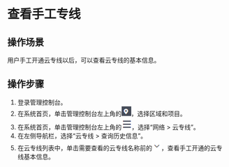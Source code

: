 # 查看手工专线<a name="dc_04_0501"></a>

## 操作场景<a name="section28429791"></a>

用户手工开通云专线以后，可以查看云专线的基本信息。

## 操作步骤<a name="section54541535"></a>

1.  登录管理控制台。
2.  在系统首页，单击管理控制台左上角的![](figures/zh-cn_image_0262075544.png)，选择区域和项目。
3.  在系统首页，单击管理控制台左上角的![](figures/zh-cn_image_0262075545.png)，选择“网络 \> 云专线”。
4.  在左侧导航栏，选择“云专线 \> 查询历史信息”。
5.  在云专线列表中，单击需要查看的云专线名称前的![](figures/zh-cn_image_0166140265.png)，查看手工开通的云专线基本信息。

